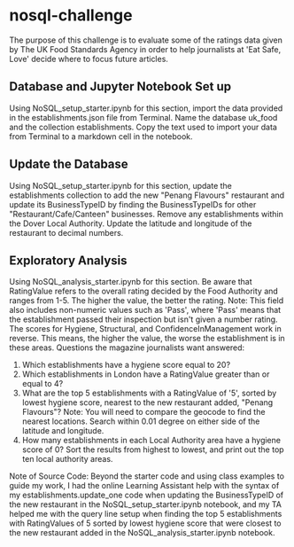 # nosql-challenge

The purpose of this challenge is to evaluate some of the ratings data given by The UK Food Standards Agency in order to help journalists at 'Eat Safe, Love' decide where to focus future articles.

## Database and Jupyter Notebook Set up

Using NoSQL_setup_starter.ipynb for this section, import the data provided in the establishments.json file from Terminal. Name the database uk_food and the collection establishments. Copy the text used to import your data from Terminal to a markdown cell in the notebook.

## Update the Database

Using NoSQL_setup_starter.ipynb for this section, update the establishments collection to add the new "Penang Flavours" restaurant and update its BusinessTypeID by finding the BusinessTypeIDs for other "Restaurant/Cafe/Canteen" businesses.
Remove any establishments within the Dover Local Authority.
Update the latitude and longitude of the restaurant to decimal numbers.

## Exploratory Analysis

Using NoSQL_analysis_starter.ipynb for this section.
Be aware that RatingValue refers to the overall rating decided by the Food Authority and ranges from 1-5. The higher the value, the better the rating. Note: This field also includes non-numeric values such as 'Pass', where 'Pass' means that the establishment passed their inspection but isn't given a number rating.
The scores for Hygiene, Structural, and ConfidenceInManagement work in reverse. This means, the higher the value, the worse the establishment is in these areas.
Questions the magazine journalists want answered:
1. Which establishments have a hygiene score equal to 20?
2. Which establishments in London have a RatingValue greater than or equal to 4?
3. What are the top 5 establishments with a RatingValue of '5', sorted by lowest hygiene score, nearest to the new restaurant added, "Penang Flavours"? Note: You will need to compare the geocode to find the nearest locations. Search within 0.01 degree on either side of the latitude and longitude.
4. How many establishments in each Local Authority area have a hygiene score of 0? Sort the results from highest to lowest, and print out the top ten local authority areas.

Note of Source Code: Beyond the starter code and using class examples to guide my work, I had the online Learning Assistant help with the syntax of my establishments.update_one code when updating the BusinessTypeID of the new restaurant in the NoSQL_setup_starter.ipynb notebook, and my TA helped me with the query line setup when finding the top 5 establishments with RatingValues of 5 sorted by lowest hygiene score that were closest to the new restaurant added in the NoSQL_analysis_starter.ipynb notebook.
